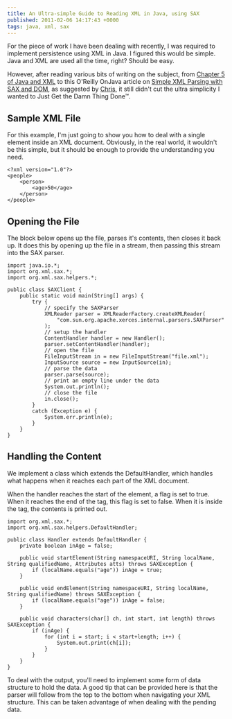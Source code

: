 ```yaml
---
title: An Ultra-simple Guide to Reading XML in Java, using SAX
published: 2011-02-06 14:17:43 +0000
tags: java, xml, sax
---
```


For the piece of work I have been dealing with recently, I was required to implement persistence using XML in Java. I figured this would be simple. Java and XML are used all the time, right? Should be easy.

However, after reading various bits of writing on the subject, from [Chapter 5 of Java and XML](http://www.cafeconleche.org/books/xmljava/chapters/ch05.html) to this O'Reilly OnJava article on [Simple XML Parsing with SAX and DOM](http://onjava.com/pub/a/onjava/2002/06/26/xml.html), as suggested by [Chris](http://www.chrisbunney.com/), it still didn't cut the ultra simplicity I wanted to Just Get the Damn Thing Done™.

Sample XML File
---------------

For this example, I'm just going to show you how to deal with a single element inside an XML document. Obviously, in the real world, it wouldn't be this simple, but it should be enough to provide the understanding you need.

	<?xml version="1.0"?>
	<people>
		<person>
			<age>50</age>
		</person>
	</people>

Opening the File
----------------

The block below opens up the file, parses it's contents, then closes it back up. It does this by opening up the file in a stream, then passing this stream into the SAX parser. 

	import java.io.*;
	import org.xml.sax.*;
	import org.xml.sax.helpers.*;

	public class SAXClient {
	    public static void main(String[] args) {
	        try {
	            // specify the SAXParser
	            XMLReader parser = XMLReaderFactory.createXMLReader(
	                "com.sun.org.apache.xerces.internal.parsers.SAXParser"
	            );
	            // setup the handler
	            ContentHandler handler = new Handler();
	            parser.setContentHandler(handler);
	            // open the file
	            FileInputStream in = new FileInputStream("file.xml");
	            InputSource source = new InputSource(in);
	            // parse the data
	            parser.parse(source);
	            // print an empty line under the data
	            System.out.println();
	            // close the file
	            in.close();
	        }
	        catch (Exception e) {
	            System.err.println(e); 
	        }
	    }
	}

Handling the Content
--------------------

We implement a class which extends the DefaultHandler, which handles what happens when it reaches each part of the XML document. 

When the handler reaches the start of the element, a flag is set to true. When it reaches the end of the tag, this flag is set to false. When it is inside the tag, the contents is printed out.

	import org.xml.sax.*;
	import org.xml.sax.helpers.DefaultHandler;

	public class Handler extends DefaultHandler {
	    private boolean inAge = false;

	    public void startElement(String namespaceURI, String localName, String qualifiedName, Attributes atts) throws SAXException {
	        if (localName.equals("age")) inAge = true;
	    }

	    public void endElement(String namespaceURI, String localName, String qualifiedName) throws SAXException {
	        if (localName.equals("age")) inAge = false;
	    }

	    public void characters(char[] ch, int start, int length) throws SAXException {
	        if (inAge) {
	            for (int i = start; i < start+length; i++) {
	                System.out.print(ch[i]); 
	            }
	        }
	    }
	}

To deal with the output, you'll need to implement some form of data structure to hold the data. A good tip that can be provided here is that the parser will follow from the top to the bottom when navigating your XML structure. This can be taken advantage of when dealing with the pending data.

